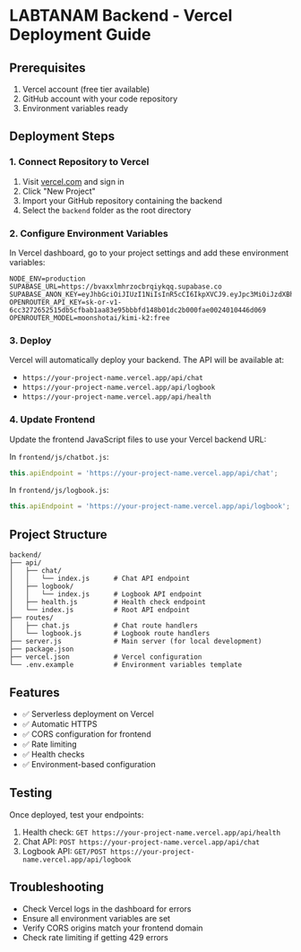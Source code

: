 # LABTANAM Backend - Vercel Deployment Guide

## Prerequisites

1. Vercel account (free tier available)
2. GitHub account with your code repository
3. Environment variables ready

## Deployment Steps

### 1. Connect Repository to Vercel

1. Visit [vercel.com](https://vercel.com) and sign in
2. Click "New Project"
3. Import your GitHub repository containing the backend
4. Select the `backend` folder as the root directory

### 2. Configure Environment Variables

In Vercel dashboard, go to your project settings and add these environment variables:

```
NODE_ENV=production
SUPABASE_URL=https://bvaxxlmhrzocbrqiykqq.supabase.co
SUPABASE_ANON_KEY=eyJhbGciOiJIUzI1NiIsInR5cCI6IkpXVCJ9.eyJpc3MiOiJzdXBhYmFzZSIsInJlZiI6ImJ2YXh4bG1ocnpvY2JycWl5a29xIiwicm9sZSI6ImFub24iLCJpYXQiOjE3NTM4NjMxMDMsImV4cCI6MjA2OTQzOTEwM30.GjDhx8BUR7Y4FUS2PZalEeDhKVt_zQWGTEV_5nKKgrg
OPENROUTER_API_KEY=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
OPENROUTER_MODEL=moonshotai/kimi-k2:free
```

### 3. Deploy

Vercel will automatically deploy your backend. The API will be available at:
- `https://your-project-name.vercel.app/api/chat`
- `https://your-project-name.vercel.app/api/logbook`
- `https://your-project-name.vercel.app/api/health`

### 4. Update Frontend

Update the frontend JavaScript files to use your Vercel backend URL:

In `frontend/js/chatbot.js`:
```javascript
this.apiEndpoint = 'https://your-project-name.vercel.app/api/chat';
```

In `frontend/js/logbook.js`:
```javascript
this.apiEndpoint = 'https://your-project-name.vercel.app/api/logbook';
```

## Project Structure

```
backend/
├── api/
│   ├── chat/
│   │   └── index.js      # Chat API endpoint
│   ├── logbook/
│   │   └── index.js      # Logbook API endpoint
│   ├── health.js         # Health check endpoint
│   └── index.js          # Root API endpoint
├── routes/
│   ├── chat.js           # Chat route handlers
│   └── logbook.js        # Logbook route handlers
├── server.js             # Main server (for local development)
├── package.json
├── vercel.json           # Vercel configuration
└── .env.example          # Environment variables template
```

## Features

- ✅ Serverless deployment on Vercel
- ✅ Automatic HTTPS
- ✅ CORS configuration for frontend
- ✅ Rate limiting
- ✅ Health checks
- ✅ Environment-based configuration

## Testing

Once deployed, test your endpoints:

1. Health check: `GET https://your-project-name.vercel.app/api/health`
2. Chat API: `POST https://your-project-name.vercel.app/api/chat`
3. Logbook API: `GET/POST https://your-project-name.vercel.app/api/logbook`

## Troubleshooting

- Check Vercel logs in the dashboard for errors
- Ensure all environment variables are set
- Verify CORS origins match your frontend domain
- Check rate limiting if getting 429 errors
